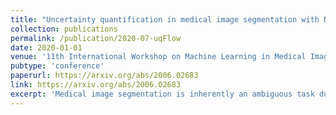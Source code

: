 ```yaml
---
title: "Uncertainty quantification in medical image segmentation with Normalizing Flows"
collection: publications
permalink: /publication/2020-07-uqFlow
date: 2020-01-01
venue: '11th International Workshop on Machine Learning in Medical Imaging'
pubtype: 'conference'
paperurl: https://arxiv.org/abs/2006.02683
link: https://arxiv.org/abs/2006.02683
excerpt: 'Medical image segmentation is inherently an ambiguous task due to factors such as partial volumes and variations in anatomical definitions. While in most cases the segmentation uncertainty is around the border of structures of interest, there can also be considerable inter-rater differences. The class of conditional variational autoencoders (cVAE) offers a principled approach to inferring distributions over plausible segmentations that are conditioned on input images. Segmentation uncertainty estimated from samples of such distributions can be more informative than using pixel level probability scores. In this work, we propose a novel conditional generative model that is based on conditional Normalizing Flow (cFlow). The basic idea is to increase the expressivity of the cVAE by introducing a cFlow transformation step after the encoder. This yields improved approximations of the latent posterior distribution, allowing the model to capture richer segmentation variations. With this we show that the quality and diversity of samples obtained from our conditional generative model is enhanced. Performance of our model, which we call cFlow Net, is evaluated on two medical imaging datasets demonstrating substantial improvements in both qualitative and quantitative measures when compared to a recent cVAE based model.'
---
```

